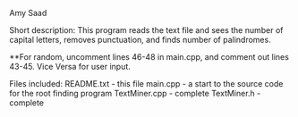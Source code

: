 Amy Saad

Short description:
This program reads the text file and sees the number of capital letters, removes punctuation, and finds number of palindromes. 

**For random, uncomment lines 46-48 in main.cpp, and comment out lines 43-45. Vice Versa for user input.

Files included:
README.txt - this file
main.cpp   - a start to the source code for the root finding program
TextMiner.cpp - complete
TextMiner.h - complete

